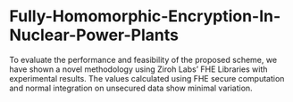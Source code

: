 # Fully-Homomorphic-Encryption-In-Nuclear-Power-Plants
To evaluate the performance and feasibility of the proposed scheme, we have shown a novel methodology using Ziroh Labs’ FHE Libraries with experimental results. The values calculated using FHE secure computation and normal integration on unsecured data show minimal variation.
